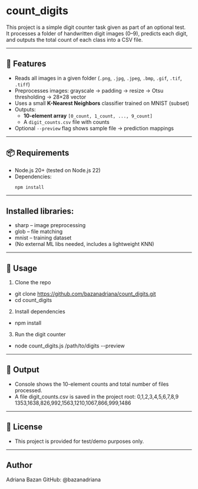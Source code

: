 # count_digits

This project is a simple digit counter task given as part of an optional test.  
It processes a folder of handwritten digit images (0–9), predicts each digit,  
and outputs the total count of each class into a CSV file.

---

## 🚀 Features
- Reads all images in a given folder (`.png`, `.jpg`, `.jpeg`, `.bmp`, `.gif`, `.tif`, `.tiff`)
- Preprocesses images: grayscale → padding → resize → Otsu thresholding → 28×28 vector
- Uses a small **K-Nearest Neighbors** classifier trained on MNIST (subset)
- Outputs:
  - **10-element array** `[0_count, 1_count, ..., 9_count]`
  - A `digit_counts.csv` file with counts
- Optional `--preview` flag shows sample file → prediction mappings

---

## 📦 Requirements
- Node.js 20+ (tested on Node.js 22)
- Dependencies:
  ```bash
  npm install

---

## Installed libraries:
- sharp – image preprocessing
- glob – file matching
- mnist – training dataset
- (No external ML libs needed, includes a lightweight KNN)

---

## 🔧 Usage
1. Clone the repo
- git clone https://github.com/bazanadriana/count_digits.git
- cd count_digits
2. Install dependencies
- npm install
3. Run the digit counter
- node count_digits.js /path/to/digits --preview

---

## 📂 Output
- Console shows the 10-element counts and total number of files processed.
- A file digit_counts.csv is saved in the project root:
0,1,2,3,4,5,6,7,8,9
1353,1638,826,992,1563,1210,1067,866,999,1486

---

## 📝 License
- This project is provided for test/demo purposes only.

---

## Author
Adriana Bazan
GitHub: @bazanadriana